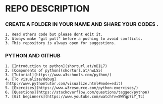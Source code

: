 # REPO DESCRIPTION

### CREATE A FOLDER IN YOUR NAME AND SHARE YOUR CODES .

    1. Read others code but please dont edit it. 
    2. Always make "git pull" before a pushing to avoid conflicts.
    3. This repository is always open for suggestions.
    
### PYTHON AND GITHUB
 
    1. [Introduction to python](shorturl.at/nBIL7)
    2. [Components of python](shorturl.at/nwLS5)
    3. [Tutorial](https://www.w3schools.com/python/)
    4. [To visualize/debug](http://www.pythontutor.com/visualize.html#mode=edit)
    5. [Exercises](https://www.w3resource.com/python-exercises/)
    6. [Questions](https://stackoverflow.com/questions/tagged/python)
    7. [Git beginners](https://www.youtube.com/watch?v=SWYqp7iY_Tc)
